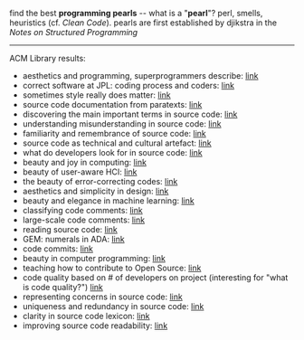 find the best **programming pearls** -- what is a "**pearl**"? perl, smells, heuristics (cf. *Clean Code*). pearls are first established by djikstra in the *Notes on Structured Programming*

---

ACM Library results:

- aesthetics and programming, superprogrammers describe: [link](https://dl.acm.org/doi/abs/10.1145/800045.801620)
- correct software at JPL: coding process and coders: [link](https://dl.acm.org/doi/abs/10.1145/2038642.2038674)
- sometimes style really does matter: [link](https://dl.acm.org/doi/10.5555/1747137.1747172)
- source code documentation from paratexts: [link](https://dl.acm.org/doi/abs/10.1145/2597008.2597799)
- discovering the main important terms in source code: [link](https://dl.acm.org/doi/abs/10.1145/2889160.2891037)
- understanding misunderstanding in source code: [link](https://dl.acm.org/doi/abs/10.1145/3106237.3106264)
- familiarity and remembrance of source code: [link](https://dl.acm.org/doi/abs/10.1145/3180155.3180215)
- source code as technical and cultural artefact: [link](https://dl.acm.org/doi/abs/10.1145/1099203.1099239)
- what do developers look for in source code: [link](https://dl.acm.org/doi/abs/10.1145/1985429.1985438)
- beauty and joy in computing: [link](https://dl.acm.org/doi/abs/10.1145/2835184)
- beauty of user-aware HCI: [link](https://dl.acm.org/doi/abs/10.1145/365181.365240)
- the beauty of error-correcting codes: [link](https://dl.acm.org/doi/abs/10.1145/1467247.1467268)
- aesthetics and simplicity in design: [link](https://dl.acm.org/doi/abs/10.1145/355460.355478)
- beauty and elegance in machine learning: [link](https://dl.acm.org/doi/abs/10.1145/1953122.1953131)
- classifying code comments: [link](https://dl.acm.org/doi/abs/10.1109/MSR.2017.63)
- large-scale code comments: [link](https://dl.acm.org/doi/abs/10.1145/3338906.3342494)
- reading source code: [link](https://dl.acm.org/doi/abs/10.5555/962111.962113)
- GEM: numerals in ADA: [link](https://dl.acm.org/doi/abs/10.1145/1387830.1387844)
- code commits: [link](https://dl.acm.org/doi/abs/10.1145/2856457)
- beauty in computer programming: [link](https://dl.acm.org/doi/abs/10.1145/2077808.2077824)
- teaching how to contribute to Open Source: [link](https://dl.acm.org/doi/abs/10.1145/3183377.3183394)
- code quality based on # of developers on project (interesting for "what is code quality?") [link](https://dl.acm.org/doi/abs/10.1145/1852786.1852864)
- representing concerns in source code: [link](https://dl.acm.org/doi/abs/10.1145/1189748.1189751)
- uniqueness and redundancy in source code: [link](https://dl.acm.org/doi/abs/10.1145/1882291.1882315)
- clarity in source code lexicon: [link](https://dl.acm.org/doi/abs/10.5555/2486788.2487012)
- improving source code readability: [link](https://dl.acm.org/doi/abs/10.1109/ICPC.2019.00014)
